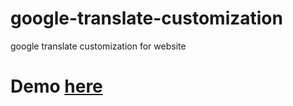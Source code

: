 # google-translate-customization
google translate customization for website

# Demo <a href="https://ameerhamza006.github.io/google-translate-customization/">here</a>
